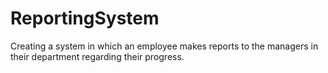 # ReportingSystem
Creating a system in which an employee makes reports to the managers in their department regarding their progress. 
